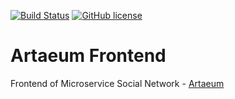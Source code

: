 [![Build Status](https://travis-ci.org/EgorRepnikov/artaeum-frontend.svg?branch=master)](https://travis-ci.org/EgorRepnikov/artaeum-frontend)
[![GitHub license](https://img.shields.io/github/license/mashape/apistatus.svg)](https://github.com/EgorRepnikov/artaeum-frontend/blob/master/LICENSE)

# Artaeum Frontend
Frontend of Microservice Social Network - [Artaeum](https://github.com/EgorRepnikov/artaeum)
